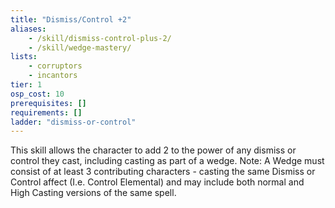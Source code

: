 ```yaml
---
title: "Dismiss/Control +2"
aliases:
    - /skill/dismiss-control-plus-2/
    - /skill/wedge-mastery/
lists:
    - corruptors
    - incantors
tier: 1
osp_cost: 10
prerequisites: []
requirements: []
ladder: "dismiss-or-control"
---
```

This skill allows the character to add 2 to the power of any dismiss or control they cast, including casting as part of a wedge. Note: A Wedge must consist of at least 3 contributing characters - casting the same Dismiss or Control affect (I.e. Control Elemental) and may include both normal and High Casting versions of the same spell.